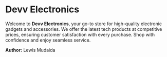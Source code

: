 # Devv Electronics  

Welcome to **Devv Electronics**, your go-to store for high-quality electronic gadgets and accessories. We offer the latest tech products at competitive prices, ensuring customer satisfaction with every purchase. Shop with confidence and enjoy seamless service.  

**Author:** Lewis Mudaida  
